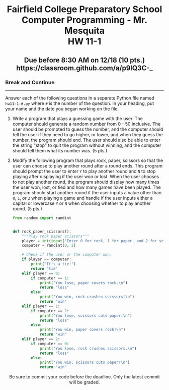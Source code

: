 <h1 align="center">
    Fairfield College Preparatory School<br>
    Computer Programming - Mr. Mesquita<br>
    HW 11-1
</h1>

<h2 align="center">
    Due before 8:30 AM on 12/18 (10 pts.)<br>
    https://classroom.github.com/a/p9lQ3C-_
</h2>

### Break and Continue

---
Answer each of the following questions in a separate Python file named `hw11-1-#.py` where `#` is the number of the question. In your heading, put your name and the date you began working on the file.

1. Write a program that plays a guessing game with the user. The computer should generate a random number from 0 - 50 inclusive. The user should be prompted to guess the number, and the computer should tell the user if they need to go higher, or lower, and when they guess the number, the program should end. The user should also be able to enter the string "stop" to quit the program without winning, and the computer should tell them what its number was. (5 pts.)

2. Modify the following program that plays rock, paper, scissors so that the user can choose to play another round after a round ends. This program should prompt the user to enter `Y` to play another round and `N` to stop playing after displaying if the user won or lost. When the user chooses to not play another round, the program should display how many times the user won, lost, or tied and how many games have been played. The program should start another round if the user inputs a value other than `0`, `1`, or `2` when playing a game and handle if the user inputs either a capital or lowercase `Y` or `N` when choosing whether to play another round. (5 pts.)

    ```python
    from random import randint


    def rock_paper_scissors():
        """Play rock paper scissors"""
        player = int(input("Enter 0 for rock, 1 for paper, and 2 for scissors: "))
        computer = randint(0, 2)

        # Check if the user or the computer won.
        if player == computer:
            print("It's a tie!")
            return "tie"
        elif player == 0:
            if computer == 1:
                print("You lose, paper covers rock.\n")
                return "loss"
            else:
                print("You win, rock crushes scissors!\n")
                return "win"
        elif player == 1:
            if computer == 2:
                print("You lose, scissors cuts paper.\n")
                return "loss"
            else:
                print("You win, paper covers rock!\n")
                return "win"
        elif player == 2:
            if computer == 0:
                print("You lose, rock crushes scissors.\n")
                return "loss"
            else:
                print("You win, scissors cuts paper!\n")
                return "win"
    ```


<p align="center">	Be sure to commit your code before the deadline. Only the latest commit will be graded.</p>
